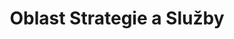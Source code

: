 ---
layout: default
title: Oblast Strategie a Služby
description: "Metodiky a návody týkající se řízení a poskytování služeb včetně služeb veřejné správy"
parent: Metodiky
nav_order: 4
has_children: true
---